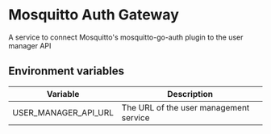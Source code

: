 # Mosquitto Auth Gateway

A service to connect Mosquitto's mosquitto-go-auth plugin to the user manager API

## Environment variables

| Variable | Description |
| --- | --- |
| USER_MANAGER_API_URL | The URL of the user management service |
